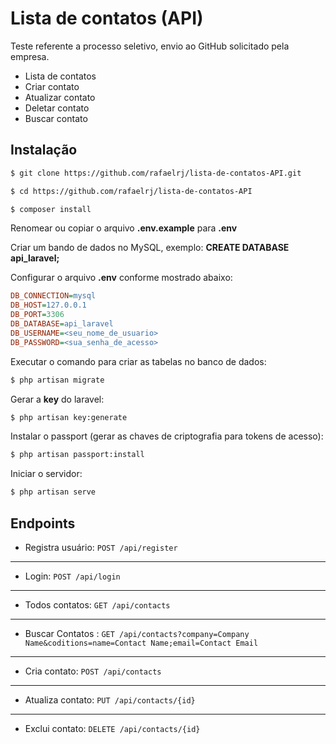 # Lista de contatos (API)
Teste referente a processo seletivo, envio ao GitHub solicitado pela empresa.

* Lista de contatos
* Criar contato
* Atualizar contato
* Deletar contato
* Buscar contato

## Instalação

```bash
$ git clone https://github.com/rafaelrj/lista-de-contatos-API.git

$ cd https://github.com/rafaelrj/lista-de-contatos-API

$ composer install
```

Renomear ou copiar o arquivo **.env.example** para **.env**

Criar um bando de dados no MySQL, exemplo: **CREATE DATABASE api_laravel;**

Configurar o arquivo **.env** conforme mostrado abaixo:

```ini
DB_CONNECTION=mysql
DB_HOST=127.0.0.1
DB_PORT=3306
DB_DATABASE=api_laravel
DB_USERNAME=<seu_nome_de_usuario>
DB_PASSWORD=<sua_senha_de_acesso>
```

Executar o comando para criar as tabelas no banco de dados:

```bash
$ php artisan migrate
```

Gerar a **key** do laravel:

```bash
$ php artisan key:generate
```

Instalar o passport (gerar as chaves de criptografia para tokens de acesso):

```bash
$ php artisan passport:install
```

Iniciar o servidor:

```bash
$ php artisan serve
```

## Endpoints

* Registra usuário: `POST /api/register`

---

* Login: `POST /api/login`

---

* Todos contatos: `GET /api/contacts`

---

* Buscar Contatos : `GET /api/contacts?company=Company Name&coditions=name=Contact Name;email=Contact Email`

---

* Cria contato: `POST /api/contacts`

---

* Atualiza contato: `PUT /api/contacts/{id}`

---

* Exclui contato: `DELETE /api/contacts/{id}`
